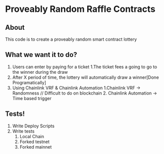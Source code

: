 # Proveably Random Raffle Contracts

## About

This code is to create a proveably random smart contract lottery

## What we want it to do?

1. Users can enter by paying for a ticket
    1.The ticket fees a going to go to the winner during the draw
2. After X period of time, the lottery will automatically draw a winner[Done Programatically]
3. Using Chainlink VRF & Chainlink Automation
    1.Chainlink VRF -> Randomness  // Difficult to do on blockchain
    2. Chainlink Automation -> Time based trigger

## Tests!

1. Write Deploy Scripts
2. Write tests
    1. Local Chain
    2. Forked testnet
    3. Forked mainnet